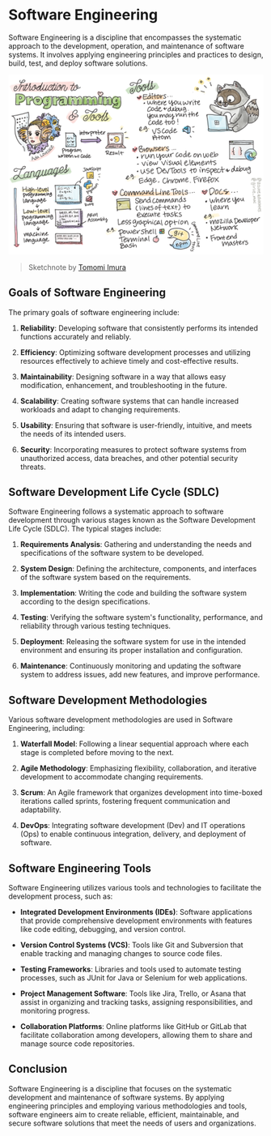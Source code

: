 # Software Engineering

Software Engineering is a discipline that encompasses the systematic approach to the development, operation, and maintenance of software systems. It involves applying engineering principles and practices to design, build, test, and deploy software solutions.

![Introduction to web programming](/images/webdev-programming.png)
> Sketchnote by [Tomomi Imura](https://twitter.com/girlie_mac)

## Goals of Software Engineering

The primary goals of software engineering include:

1. **Reliability**: Developing software that consistently performs its intended functions accurately and reliably.

2. **Efficiency**: Optimizing software development processes and utilizing resources effectively to achieve timely and cost-effective results.

3. **Maintainability**: Designing software in a way that allows easy modification, enhancement, and troubleshooting in the future.

4. **Scalability**: Creating software systems that can handle increased workloads and adapt to changing requirements.

5. **Usability**: Ensuring that software is user-friendly, intuitive, and meets the needs of its intended users.

6. **Security**: Incorporating measures to protect software systems from unauthorized access, data breaches, and other potential security threats.

## Software Development Life Cycle (SDLC)

Software Engineering follows a systematic approach to software development through various stages known as the Software Development Life Cycle (SDLC). The typical stages include:

1. **Requirements Analysis**: Gathering and understanding the needs and specifications of the software system to be developed.

2. **System Design**: Defining the architecture, components, and interfaces of the software system based on the requirements.

3. **Implementation**: Writing the code and building the software system according to the design specifications.

4. **Testing**: Verifying the software system's functionality, performance, and reliability through various testing techniques.

5. **Deployment**: Releasing the software system for use in the intended environment and ensuring its proper installation and configuration.

6. **Maintenance**: Continuously monitoring and updating the software system to address issues, add new features, and improve performance.

## Software Development Methodologies

Various software development methodologies are used in Software Engineering, including:

1. **Waterfall Model**: Following a linear sequential approach where each stage is completed before moving to the next.

2. **Agile Methodology**: Emphasizing flexibility, collaboration, and iterative development to accommodate changing requirements.

3. **Scrum**: An Agile framework that organizes development into time-boxed iterations called sprints, fostering frequent communication and adaptability.

4. **DevOps**: Integrating software development (Dev) and IT operations (Ops) to enable continuous integration, delivery, and deployment of software.

## Software Engineering Tools

Software Engineering utilizes various tools and technologies to facilitate the development process, such as:

- **Integrated Development Environments (IDEs)**: Software applications that provide comprehensive development environments with features like code editing, debugging, and version control.

- **Version Control Systems (VCS)**: Tools like Git and Subversion that enable tracking and managing changes to source code files.

- **Testing Frameworks**: Libraries and tools used to automate testing processes, such as JUnit for Java or Selenium for web applications.

- **Project Management Software**: Tools like Jira, Trello, or Asana that assist in organizing and tracking tasks, assigning responsibilities, and monitoring progress.

- **Collaboration Platforms**: Online platforms like GitHub or GitLab that facilitate collaboration among developers, allowing them to share and manage source code repositories.

## Conclusion

Software Engineering is a discipline that focuses on the systematic development and maintenance of software systems. By applying engineering principles and employing various methodologies and tools, software engineers aim to create reliable, efficient, maintainable, and secure software solutions that meet the needs of users and organizations.
